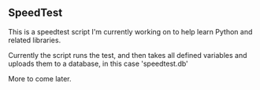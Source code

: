 ## SpeedTest

This is a speedtest script I'm currently working on to help learn Python and related libraries. 

Currently the script runs the test, and then takes all defined variables and uploads them to a database, in this case 'speedtest.db'

More to come later. 